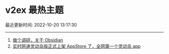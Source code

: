 # v2ex 最热主题

最近更新时间: 2022-10-20 13:17:30

--- 
1. [做个调研，关于 Obsidian](https://www.v2ex.com/t/888288) 
2. [实时网速灵动岛版正式上架 AppStore 了，全网第一个灵动岛 app](https://www.v2ex.com/t/888318) 

